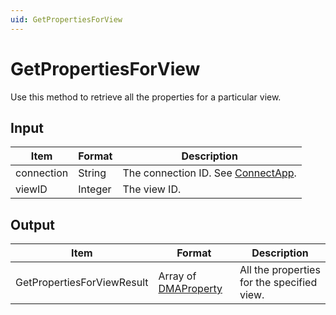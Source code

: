 ```yaml
---
uid: GetPropertiesForView
---
```


# GetPropertiesForView

Use this method to retrieve all the properties for a particular view.

## Input

| Item       | Format  | Description                                                                      |
|------------|---------|----------------------------------------------------------------------------------|
| connection | String  | The connection ID. See [ConnectApp](xref:ConnectApp). |
| viewID     | Integer | The view ID.                                                                     |

## Output

| Item | Format | Description |
|--|--|--|
| GetPropertiesForViewResult | Array of [DMAProperty](xref:DMAProperty) | All the properties for the specified view. |
